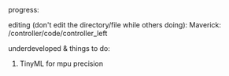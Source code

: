 progress:








editing (don't edit the directory/file while others doing):
  Maverick:
    /controller/code/controller_left














underdeveloped & things to do:
1. TinyML for mpu precision
